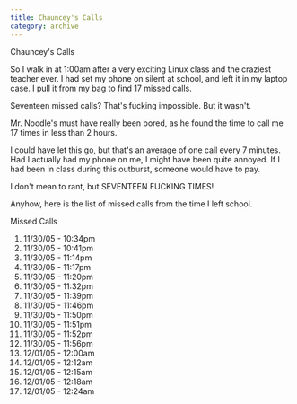 ```yaml
---
title: Chauncey's Calls
category: archive
---
```


Chauncey's Calls

So I walk in at 1:00am after a very exciting Linux class and the craziest
teacher ever. I had set my phone on silent at school, and left it in my laptop
case. I pull it from my bag to find 17 missed calls.

Seventeen missed calls? That's fucking impossible. But it wasn't.

Mr. Noodle's must have really been bored, as he found the time to call me 17
times in less than 2 hours. 

I could have let this go, but that's an average of one call every 7 minutes.
Had I actually had my phone on me, I might have been quite annoyed. If I had
been in class during this outburst, someone would have to pay.

I don't mean to rant, but SEVENTEEN FUCKING TIMES! 

Anyhow, here is the list of missed calls from the time I left school.

Missed Calls 

1. 11/30/05 - 10:34pm
2. 11/30/05 - 10:41pm
3. 11/30/05 - 11:14pm
4. 11/30/05 - 11:17pm
5. 11/30/05 - 11:20pm
6. 11/30/05 - 11:32pm
7. 11/30/05 - 11:39pm
8. 11/30/05 - 11:46pm
9. 11/30/05 - 11:50pm
10. 11/30/05 - 11:51pm
11. 11/30/05 - 11:52pm
12. 11/30/05 - 11:56pm
13. 12/01/05 - 12:00am
14. 12/01/05 - 12:12am
15. 12/01/05 - 12:15am
16. 12/01/05 - 12:18am
17. 12/01/05 - 12:24am
